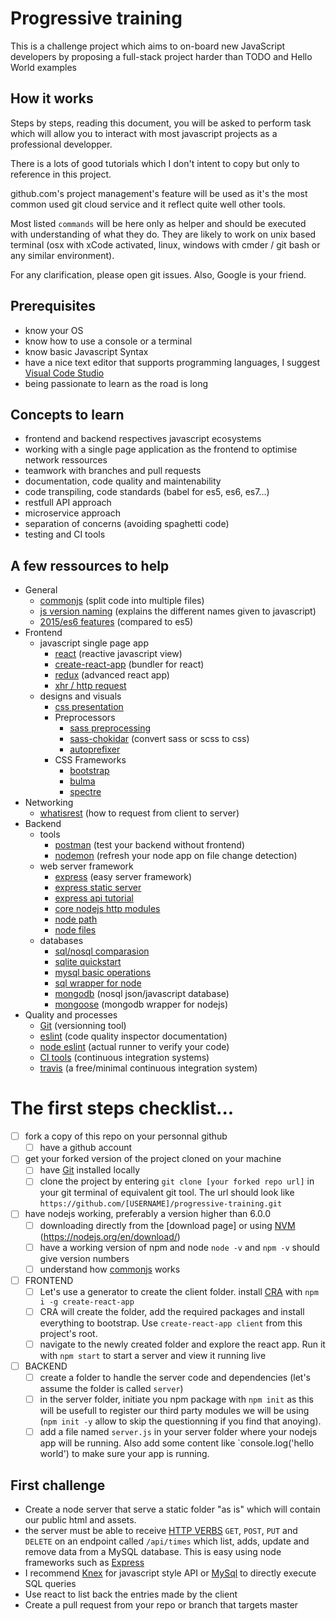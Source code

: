 # Progressive training
This is a challenge project which aims to on-board new JavaScript developers by proposing a full-stack project harder than TODO and Hello World examples

## How it works
Steps by steps, reading this document, you will be asked to perform task which will allow you to interact with most javascript projects as a professional developper.

There is a lots of good tutorials which I don't intent to copy but only to reference in this project.

github.com's project management's feature will be used as it's the most common used git cloud service and it reflect quite well other tools.

Most listed `commands` will be here only as helper and should be executed with understanding of what they do. They are likely to work on unix based terminal (osx with xCode activated, linux, windows with cmder / git bash or any similar environment).

For any clarification, please open git issues. Also, Google is your friend.

## Prerequisites
- know your OS
- know how to use a console or a terminal
- know basic Javascript Syntax
- have a nice text editor that supports programming languages, I suggest [Visual Code Studio](https://code.visualstudio.com)
- being passionate to learn as the road is long

## Concepts to learn

- frontend and backend respectives javascript ecosystems
- working with a single page application as the frontend to optimise network ressources
- teamwork with branches and pull requests
- documentation, code quality and maintenability
- code transpiling, code standards (babel for es5, es6, es7...)
- restfull API approach
- microservice approach
- separation of concerns (avoiding spaghetti code)
- testing and CI tools

## A few ressources to help
- General
    - [commonjs](https://nodejs.org/docs/latest/api/modules.html) (split code into multiple files)
    - [js version naming](https://benmccormick.org/2015/09/14/es5-es6-es2016-es-next-whats-going-on-with-javascript-versioning/) (explains the different names given to javascript)
    - [2015/es6 features](http://es6-features.org) (compared to es5)
- Frontend
    - javascript single page app
        - [react](https://facebook.github.io/react/tutorial/tutorial.html) (reactive javascript view)
        - [create-react-app](https://github.com/facebookincubator/create-react-app) (bundler for react)
        - [redux](http://redux.js.org/) (advanced react app)
        - [xhr / http request](https://www.npmjs.com/package/axios)
    - designs and visuals
        - [css presentation](https://www.w3schools.com/css/css_intro.asp)
        - Preprocessors
            - [sass preprocessing](http://sass-lang.com/guide)
            - [sass-chokidar](https://github.com/michaelwayman/node-sass-chokidar) (convert sass or scss to css)
            - [autoprefixer](https://autoprefixer.github.io/)
        - CSS Frameworks
            - [bootstrap](http://getbootstrap.com/getting-started/)
            - [bulma](http://bulma.io/documentation/overview/start/)
            - [spectre](https://picturepan2.github.io/spectre/)
- Networking
    - [whatisrest](http://www.restapitutorial.com/lessons/whatisrest.html) (how to request from client to server)
- Backend
    - tools
        - [postman](https://www.getpostman.com/) (test your backend without frontend)
        - [nodemon](https://nodemon.io/) (refresh your node app on file change detection)
    - web server framework
        - [express](https://expressjs.com/) (easy server framework)
        - [express static server](https://expressjs.com/en/starter/static-files.html)
        - [express api tutorial](https://scotch.io/tutorials/build-a-restful-api-using-node-and-express-4)
        - [core nodejs http modules](https://nodejs.org/api/http.html)
        - [node path](https://nodejs.org/api/path.html)
        - [node files](https://nodejs.org/api/fs.html#fs_file_system)
    - databases
        - [sql/nosql comparasion](https://www.sitepoint.com/sql-vs-nosql-differences/)
        - [sqlite quickstart](https://sqlite.org/quickstart.html)
        - [mysql basic operations](https://dev.mysql.com/doc/mysql-getting-started/en/)
        - [sql wrapper for node](https://www.npmjs.com/package/mysql#introduction)
        - [mongodb](https://www.mongodb.com/what-is-mongodb) (nosql json/javascript database)
        - [mongoose](http://mongoosejs.com/) (mongodb wrapper for nodejs)
- Quality and processes
    - [Git](https://www.git-tower.com/blog/git-cheat-sheet/) (versionning tool)
    - [eslint](http://eslint.org/) (code quality inspector documentation)
    - [node eslint](https://www.npmjs.com/package/eslint) (actual runner to verify your code)
    - [CI tools](http://www.code-maze.com/top-8-continuous-integration-tools/) (continuous integration systems)
    - [travis](https://docs.travis-ci.com/user/getting-started/) (a free/minimal continuous integration system)

# The first steps checklist...
- [ ] fork a copy of this repo on your personnal github
    - [ ] have a github account
- [ ] get your forked version of the project cloned on your machine
    - [ ] have [Git](https://git-scm.com/downloads) installed locally
    - [ ] clone the project by entering `git clone [your forked repo url]` in your git terminal of equivalent git tool. The url should look like `https://github.com/[USERNAME]/progressive-training.git`
- [ ] have nodejs working, preferably a version higher than 6.0.0
    - [ ] downloading directly from the [download page] or using [NVM](https://github.com/creationix/nvm#install-script) (https://nodejs.org/en/download/)
    - [ ] have a working version of npm and node `node -v` and `npm -v` should give version numbers
    - [ ] understand how [commonjs](https://nodejs.org/docs/latest/api/modules.html#modules_require_id) works
- [ ] FRONTEND
    - [ ] Let's use a generator to create the client folder. install [CRA](https://github.com/facebookincubator/create-react-app) with `npm i -g create-react-app`
    - [ ] CRA will create the folder, add the required packages and install everything to bootstrap. Use `create-react-app client` from this project's root.
    - [ ] navigate to the newly created folder and explore the react app. Run it with `npm start` to start a server and view it running live

- [ ] BACKEND
    - [ ] create a folder to handle the server code and dependencies (let's assume the folder is called `server`)
    - [ ] in the server folder, initiate you npm package with `npm init` as this will be usefull to register our third party modules we will be using (`npm init -y` allow to skip the questionning if you find that anoying).
    - [ ] add a file named `server.js` in your server folder where your nodejs app will be running. Also add some content like `console.log('hello world') to make sure your app is running.

## First challenge
- Create a node server that serve a static folder "as is" which will contain our public html and assets.
- the server must be able to receive [HTTP VERBS](https://developer.mozilla.org/en-US/docs/Web/HTTP/Methods) `GET`, `POST`, `PUT` and `DELETE` on an endpoint called `/api/times` which list, adds, update and remove data from a MySQL database. This is easy using node frameworks such as [Express](https://expressjs.com/)
- I recommend [Knex](https://www.npmjs.com/package/knex) for javascript style API or [MySql](https://www.npmjs.com/package/mysql) to directly execute SQL queries
- Use react to list back the entries made by the client
- Create a pull request from your repo or branch that targets master
